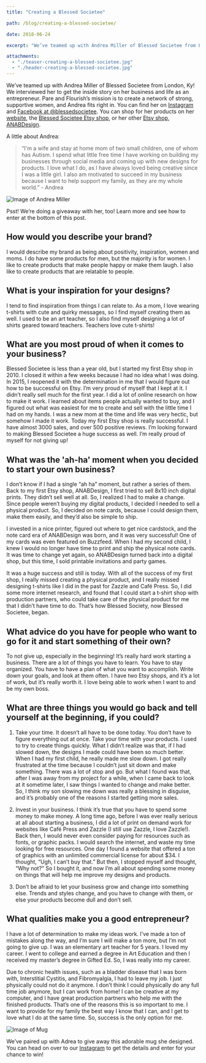 ```yaml
---
title: "Creating a Blessed Societee"

path: /blog/creating-a-blessed-societee/

date: 2018-06-24

excerpt: "We’ve teamed up with Andrea Miller of Blessed Societee from London, Ky! We interviewed her to get the inside story on her business and life as an entrepreneur."

attachments:
  - "./teaser-creating-a-blessed-societee.jpg"
  - "./header-creating-a-blessed-societee.jpg"
---
```


We’ve teamed up with Andrea Miller of Blessed Societee from London, Ky! We interviewed her to get the inside story on her business and life as an entrepreneur. Pare and Flourish’s mission is to create a network of strong, supportive women, and Andrea fits right in. You can find her on [Instagram](https://www.instagram.com/blessedsocietee/) and [Facebook at @blessedsocietee](https://www.facebook.com/blessedsocietee/). You can shop for her products on her [website](http://blessedsocietee.com), the [Blessed Societee Etsy shop](http://blessedsocietee.etsy.com), or her other [Etsy shop, ANABDesign](http://anabdesign.etsy.com). 

A little about Andrea:

<div class="row">
  <div class="col-md-8 col-sm-6">
    <blockquote>“I'm a wife and stay at home mom of two small children, one of whom has Autism. I spend what little free time I have working on building my businesses through social media and coming up with new designs for products. I love what I do, as I have always loved being creative since I was a little girl. I also am motivated to succeed in my business because I want to help support my family, as they are my whole world.” - Andrea</blockquote>
  </div>
  <div class="col-md-4 col-sm-6">
    <img class="img-responsive" src="/assets/images/posts/blessed-societee/andrea.jpg" alt="Image of Andrea Miller">
  </div>
</div>

Psst! We’re doing a giveaway with her, too! Learn more and see how to enter at the bottom of this post.

## How would you describe your brand?

I would describe my brand as being about positivity, inspiration, women and moms. I do have some products for men, but the majority is for women. I like to create products that make people happy or make them laugh. I also like to create products that are relatable to people.

## What is your inspiration for your designs?

I tend to find inspiration from things I can relate to. As a mom, I love wearing t-shirts with cute and quirky messages, so I find myself creating them as well. I used to be an art teacher, so I also find myself designing a lot of shirts geared toward teachers. Teachers love cute t-shirts!

## What are you most proud of when it comes to your business?

Blessed Societee is less than a year old, but I started my first Etsy shop in 2010. I closed it within a few weeks because I had no idea what I was doing. In 2015, I reopened it with the determination in me that I would figure out how to be successful on Etsy. I’m very proud of myself that I kept at it.  I didn’t really sell much for the first year. I did a lot of online research on how to make it work. I learned about items people actually wanted to buy, and I figured out what was easiest for me to create and sell with the little time I had on my hands. I was a new mom at the time and life was very hectic, but somehow I made it work. Today my first Etsy shop is really successful. I have almost 3000 sales, and over 500 positive reviews. I’m looking forward to making Blessed Societee a huge success as well. I’m really proud of myself for not giving up!

## What was the 'ah-ha' moment when you decided to start your own business?

I don’t know if I had a single “ah ha” moment, but rather a series of them. Back to my first Etsy shop, ANABDesign, I first tried to sell 8x10 inch digital prints. They didn’t sell well at all. So, I realized I had to make a change. Since people weren’t buying my digital products, I decided I needed to sell a physical product. So, I decided on note cards, because I could design them, make them easily, and they’d also be simple to ship. 
 
I invested in a nice printer, figured out where to get nice cardstock, and the note card era of ANABDesign was born, and it was very successful! One of my cards was even featured on Buzzfeed.  When I had my second child, I knew I would no longer have time to print and ship the physical note cards. It was time to change yet again, so ANABDesign turned back into a digital shop, but this time, I sold printable invitations and party games.  
 
It was a huge success and still is today. With all of the success of my first shop, I really missed creating a physical product, and I really missed designing t-shirts like I did in the past for Zazzle and Café Press. So, I did some more internet research, and found that I could start a t-shirt shop with production partners, who could take care of the physical product for me that I didn’t have time to do. That’s how Blessed Society, now Blessed Societee, began.

## What advice do you have for people who want to go for it and start something of their own?

To not give up, especially in the beginning! It’s really hard work starting a business. There are a lot of things you have to learn. You have to stay organized. You have to have a plan of what you want to accomplish. Write down your goals, and look at them often. I have two Etsy shops, and it’s a lot of work, but it’s really worth it. I love being able to work when I want to and be my own boss.  

## What are three things you would go back and tell yourself at the beginning, if you could?

1. Take your time. It doesn’t all have to be done today. You don’t have to figure everything out at once. Take your time with your products. I used to try to create things quickly.  What I didn’t realize was that, if I had slowed down, the designs I made could have been so much better. When I had my first child, he really made me slow down. I got really frustrated at the time because I couldn’t just sit down and make something. There was a lot of stop and go.  But what I found was that, after I was away from my project for a while, when I came back to look at it sometime later, I saw things I wanted to change and make better. So, I think my son slowing me down was really a blessing in disguise, and it’s probably one of the reasons I started getting more sales.

2. Invest in your business. I think it’s true that you have to spend some money to make money.  A long time ago, before I was ever really serious at all about starting a business, I did a lot of print on demand work for websites like Café Press and Zazzle (I still use Zazzle, I love Zazzle!). Back then, I would never even consider paying for resources such as fonts, or graphic packs. I would search the internet, and waste my time looking for free resources. One day I found a website that offered a ton of graphics with an unlimited commercial license for about $34. I thought, “Ugh, I can’t buy that.” But then, I stopped myself and thought, “Why not?” So I bought it, and now I’m all about spending some money on things that will help me improve my designs and products.

3. Don’t be afraid to let your business grow and change into something else. Trends and styles change, and you have to change with them, or else your products become dull and don’t sell. 

## What qualities make you a good entrepreneur?

I have a lot of determination to make my ideas work. I’ve made a ton of mistakes along the way, and I’m sure I will make a ton more, but I’m not going to give up. I was an elementary art teacher for 5 years. I loved my career. I went to college and earned a degree in Art Education and then I received my master’s degree in Gifted Ed. So, I was really into my career.  
 
Due to chronic health issues, such as a bladder disease that I was born with, Interstitial Cystitis, and Fibromyalgia, I had to leave my job. I just physically could not do it anymore. I don’t think I could physically do any full time job anymore, but I can work from home! I can be creative at my computer, and I have great production partners who help me with the finished products. That’s one of the reasons this is so important to me. I want to provide for my family the best way I know that I can, and I get to love what I do at the same time. So, success is the only option for me.

<div class="row">
  <div class="col-md-4 col-sm-6">
    <img class="img-responsive" src="/assets/images/posts/blessed-societee/mug.jpg" alt="Image of Mug">
  </div>
  <div class="col-md-8 col-sm-6">
    <p>We’ve paired up with Adrea to give away this adorable mug she designed. You can head on over to our <a href="https://www.instagram.com/pareandflourish/">Instagram</a> to get the details and enter for your chance to win!</p>
  </div>
</div>